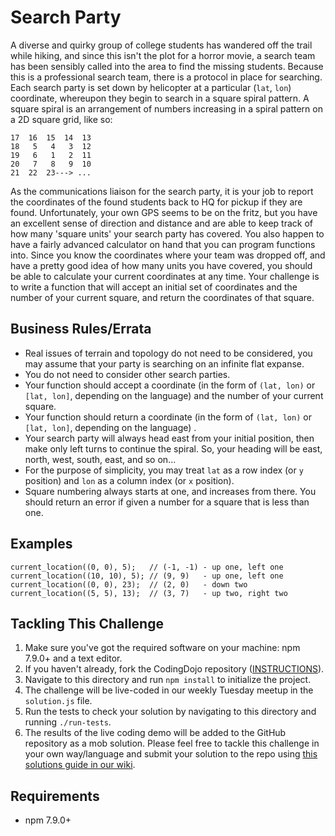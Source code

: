# Search Party

A diverse and quirky group of college students has wandered off the trail while hiking, and since this isn't the plot for a horror movie, a search team has been sensibly called into the area to find the missing students. Because this is a professional search team, there is a protocol in place for searching. Each search party is set down by helicopter at a particular (`lat`, `lon`) coordinate, whereupon they begin to search in a square spiral pattern. A square spiral is an arrangement of numbers increasing in a spiral pattern on a 2D square grid, like so:

```
17  16  15  14  13
18   5   4   3  12
19   6   1   2  11
20   7   8   9  10
21  22  23---> ...
```

As the communications liaison for the search party, it is your job to report the coordinates of the found students back to HQ for pickup if they are found. Unfortunately, your own GPS seems to be on the fritz, but you have an excellent sense of direction and distance and are able to keep track of how many 'square units' your search party has covered. You also happen to have a fairly advanced calculator on hand that you can program functions into. Since you know the coordinates where your team was dropped off, and have a pretty good idea of how many units you have covered, you should be able to calculate your current coordinates at any time. Your challenge is to write a function that will accept an initial set of coordinates and the number of your current square, and return the coordinates of that square.

## Business Rules/Errata

- Real issues of terrain and topology do not need to be considered, you may assume that your party is searching on an infinite flat expanse.
- You do not need to consider other search parties.
- Your function should accept a coordinate (in the form of `(lat, lon)` or `[lat, lon]`, depending on the language) and the number of your current square.
- Your function should return a coordinate (in the form of `(lat, lon)` or `[lat, lon]`, depending on the language) .
- Your search party will always head east from your initial position, then make only left turns to continue the spiral. So, your heading will be east, north, west, south, east, and so on...
- For the purpose of simplicity, you may treat `lat` as a row index (or `y` position) and `lon` as a column index (or `x` position).
- Square numbering always starts at one, and increases from there. You should return an error if given a number for a square that is less than one.

## Examples

```
current_location((0, 0), 5);   // (-1, -1) - up one, left one
current_location((10, 10), 5); // (9, 9)   - up one, left one
current_location((0, 0), 23);  // (2, 0)   - down two
current_location((5, 5), 13);  // (3, 7)   - up two, right two
```

## Tackling This Challenge

1. Make sure you've got the required software on your machine: npm 7.9.0+ and a text editor.
2. If you haven't already, fork the CodingDojo repository ([INSTRUCTIONS](https://docs.github.com/en/github/getting-started-with-github/fork-a-repo)).
3. Navigate to this directory and run `npm install` to initialize the project.
4. The challenge will be live-coded in our weekly Tuesday meetup in the `solution.js` file.
5. Run the tests to check your solution by navigating to this directory and running `./run-tests`.
6. The results of the live coding demo will be added to the GitHub repository as a mob solution. Please feel free to tackle this challenge in your own way/language and submit your solution to the repo using [this solutions guide in our wiki](https://github.com/codeconnector/CodingDojo/wiki#solutions).

## Requirements

- npm 7.9.0+
